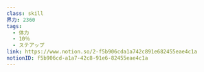 ```yaml
---
class: skill
界力: 2360
tags:
  - 体力
  - 10％
  - ステアップ
link: https://www.notion.so/2-f5b906cda1a742c891e682455eae4c1a
notionID: f5b906cd-a1a7-42c8-91e6-82455eae4c1a
---
```



